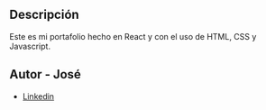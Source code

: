 ## Descripción

Este es mi portafolio hecho en React y con el uso de HTML, CSS y Javascript.

## Autor - **José**

- [Linkedin](www.linkedin.com/in/josé-francisco-merino-santana-8288b2346)
